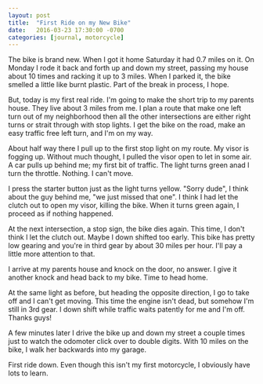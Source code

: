 ```yaml
---
layout: post
title:  "First Ride on my New Bike"
date:   2016-03-23 17:30:00 -0700
categories: [journal, motorcycle]
---
```


The bike is brand new. When I got it home Saturday it had 0.7 miles on it. On Monday I rode it back and forth up and down my street, passing my house about 10 times and racking it up to 3 miles. When I parked it, the bike smelled a little like burnt plastic. Part of the break in process, I hope.

But, today is my first real ride. I'm going to make the short trip to my parents house. They live about 3 miles from me. I plan a route that make one left turn out of my neighborhood then all the other intersections are either right turns or strait through with stop lights. I get the bike on the road, make an easy traffic free left turn, and I'm on my way.

About half way there I pull up to the first stop light on my route. My visor is fogging up. Without much thought, I pulled the visor open to let in some air. A car pulls up behind me; my first bit of traffic. The light turns green anad I turn the throttle. Nothing. I can't move.

I press the starter button just as the light turns yellow. "Sorry dude", I think about the guy behind me, "we just missed that one". I think I had let the clutch out to open my visor, killing the bike. When it turns green again, I proceed as if nothing happened.

At the next intersection, a stop sign, the bike dies again. This time, I don't think I let the clutch out. Maybe I down shifted too early. This bike has pretty low gearing and you're in third gear by about 30 miles per hour. I'll pay a little more attention to that.

I arrive at my parents house and knock on the door, no answer. I give it another knock and head back to my bike. Time to head home.

At the same light as before, but heading the opposite direction, I go to take off and I can't get moving. This time the engine isn't dead, but somehow I'm still in 3rd gear. I down shift while traffic waits patently for me and I'm off. Thanks guys!

A few minutes later I drive the bike up and down my street a couple times just to watch the odomoter click over to double digits. With 10 miles on the bike, I walk her backwards into my garage.

First ride down. Even though this isn't my first motorcycle, I obviously have lots to learn.